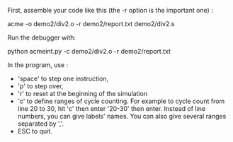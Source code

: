 First, assemble your code like this (the -r option is the important one) :

acme -o demo2/div2.o -r demo2/report.txt demo2/div2.s

Run the debugger with:

python acmeint.py -c demo2/div2.o -r demo2/report.txt

In the program, use :
* 'space' to step one instruction,
* 'p' to step over,
* 'r' to reset at the beginning of the simulation
* 'c' to define ranges of cycle counting. For example
  to cycle count from line 20 to 30, hit 'c' then enter
  '20-30' then enter. Instead of line numbers, you can
  give labels' names. You can also give several ranges
  separated by ','.
* ESC to quit.